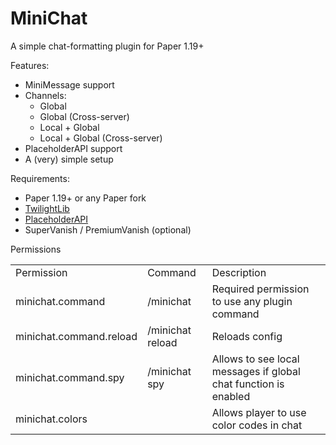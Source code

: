 # MiniChat
A simple chat-formatting plugin for Paper 1.19+

Features:

- MiniMessage support
- Channels:
  - Global
  - Global (Cross-server)
  - Local + Global
  - Local + Global (Cross-server)
- PlaceholderAPI support
- A (very) simple setup

Requirements:

- Paper 1.19+ or any Paper fork
- [TwilightLib](https://github.com/TwlghtDrgn/TwilightLib)
- [PlaceholderAPI](https://github.com/PlaceholderAPI/PlaceholderAPI/)
- SuperVanish / PremiumVanish (optional)

Permissions
<table>
  <tr>
    <td>Permission</td>
    <td>Command</td>
    <td>Description</td>
  </tr>
  <tr>
    <td>minichat.command</td>
    <td>/minichat</td>
    <td>Required permission to use any plugin command</td>
  </tr>
  <tr>
    <td>minichat.command.reload</td>
    <td>/minichat reload</td>
    <td>Reloads config</td>
  </tr>
  <tr>
    <td>minichat.command.spy</td>
    <td>/minichat spy</td>
    <td>Allows to see local messages if global chat function is enabled</td>
  </tr>
  <tr>
    <td>minichat.colors</td>
    <td>  </td>
    <td>Allows player to use color codes in chat</td>
  </tr>
</table>